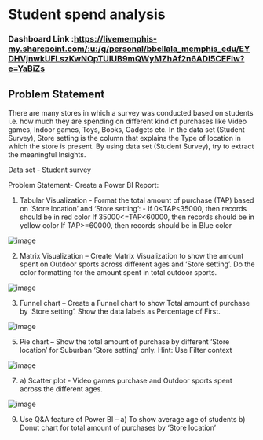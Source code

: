 

# Student spend analysis

### Dashboard Link :https://livememphis-my.sharepoint.com/:u:/g/personal/bbellala_memphis_edu/EYDHVjnwkUFLszKwNOpTUIUB9mQWyMZhAf2n6ADI5CEFIw?e=YaBiZs

## Problem Statement

There are many stores in which a survey was conducted 
based on students i.e. 
how much they are spending on different kind of purchases 
like Video games, Indoor games, Toys, 
Books, Gadgets etc. In the data set (Student Survey), Store 
setting is the column that explains the Type 
of location in which the store is present. By using data set 
(Student Survey), try to extract the 
meaningful Insights. 
 
Data set - Student survey 
 
Problem Statement- Create a Power BI Report: 
 
1. Tabular Visualization - Format the total amount of 
purchase (TAP) based on ‘Store location’ and ‘Store 
setting’: - 
 If 0<TAP<35000, then records should be in red color 
 If 35000<=TAP<60000, then records should be in yellow 
color 
 If TAP>=60000, then records should be in Blue color 

![image](https://github.com/user-attachments/assets/05490906-aef8-4309-9e28-b3773a0c588b)
 
2. Matrix Visualization – Create Matrix Visualization to show 
the amount spent on Outdoor sports across 
different ages and ‘Store setting’. Do the color formatting for 
the amount spent in total outdoor sports. 


![image](https://github.com/user-attachments/assets/47eaf5e8-4aef-4e1c-8d12-033ef26249a1)

3. Funnel chart – Create a Funnel chart to show Total amount 
of purchase by ‘Store setting’. Show the 
data labels as Percentage of First.

![image](https://github.com/user-attachments/assets/3f27c98c-3ae6-40ae-b8e2-4bcc01c25f5d)


5. Pie chart – Show the total amount of purchase by different 
‘Store location’ for Suburban ‘Store setting’ 
only. Hint: Use Filter context


![image](https://github.com/user-attachments/assets/0859eddd-40ac-416e-b70a-b938c040fc44)

 
7. a) Scatter plot - Video games purchase and Outdoor sports 
spent across the different ages.

![image](https://github.com/user-attachments/assets/6b43c0ef-00ca-4f4e-b5d1-88425cbebd55)

 
9. Use Q&A feature of Power BI – 
a) To show average age of students 
b) Donut chart for total amount of purchases by ‘Store 
location’



